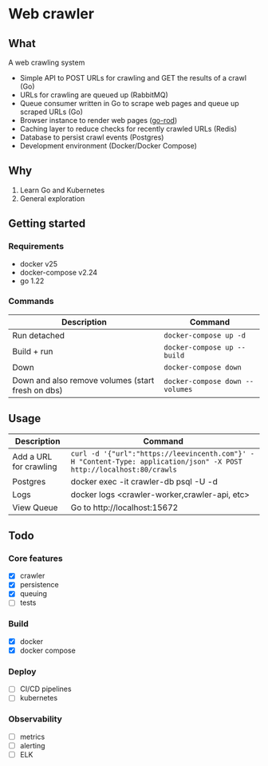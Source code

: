 # Web crawler

## What

A web crawling system

- Simple API to POST URLs for crawling and GET the results of a crawl (Go)
- URLs for crawling are queued up (RabbitMQ)
- Queue consumer written in Go to scrape web pages and queue up scraped URLs (Go)
- Browser instance to render web pages ([go-rod](https://github.com/go-rod/rod))
- Caching layer to reduce checks for recently crawled URLs (Redis)
- Database to persist crawl events (Postgres)
- Development environment (Docker/Docker Compose)

## Why

1. Learn Go and Kubernetes
1. General exploration

## Getting started

### Requirements

- docker v25
- docker-compose v2.24
- go 1.22

### Commands

| Description                                       | Command                         |
| ------------------------------------------------- | ------------------------------- |
| Run detached                                      | `docker-compose up -d`          |
| Build + run                                       | `docker-compose up --build`     |
| Down                                              | `docker-compose down`           |
| Down and also remove volumes (start fresh on dbs) | `docker-compose down --volumes` |

## Usage

| Description            | Command                                                                                                              |
| ---------------------- | -------------------------------------------------------------------------------------------------------------------- |
| Add a URL for crawling | `curl -d '{"url":"https://leevincenth.com"}' -H "Content-Type: application/json" -X POST http://localhost:80/crawls` |
| Postgres               | docker exec -it crawler-db psql -U <PGUSER> -d <PGDATABASE>                                                          |
| Logs                   | docker logs <crawler-worker,crawler-api, etc>                                                                        |
| View Queue             | Go to http://localhost:15672                                                                                         |

## Todo

### Core features

- [x] crawler
- [x] persistence
- [x] queuing
- [ ] tests

### Build

- [x] docker
- [x] docker compose

### Deploy

- [ ] CI/CD pipelines
- [ ] kubernetes

### Observability

- [ ] metrics
- [ ] alerting
- [ ] ELK
